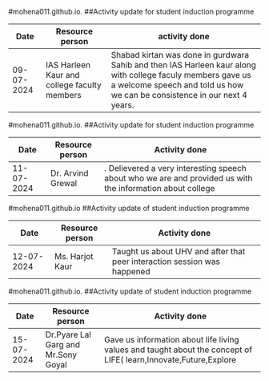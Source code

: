 #mohena011.github.io.
##Activity update for student induction programme 

| Date| Resource person|activity done|
| ----------- | ----------- |------------|
| 09-07-2024 |IAS Harleen Kaur and college faculty members|Shabad kirtan was done in gurdwara Sahib and then IAS Harleen kaur along with college faculy members gave us a welcome speech and told us how we can be consistence in our next 4 years.|


#mohena011.github.io.
##Activity update for student induction programme 

|Date | Resource person |Activity done|
| ----------- | ----------- |-----------|
| 11-07-2024 | Dr. Arvind Grewal |. Delievered a very interesting speech about who we are and provided us with the information about college|


#mohena011.github.io
##Activity update of student induction programme

| Date | Resource person|Activity done|
| ----------- | ----------- |------------|
| 12-07-2024 | Ms. Harjot Kaur| Taught us about UHV and after that peer interaction session was happened|


#mohena011.github.io.
##Activity update of student induction programme

| Date | Resource person | Activity done|
| ----------- | ----------- |------------|
| 15-07-2024 | Dr.Pyare Lal Garg and Mr.Sony Goyal|Gave us information about life living values and taught about the concept of LIFE( learn,Innovate,Future,Explore|
